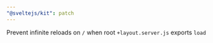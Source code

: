 ```yaml
---
"@sveltejs/kit": patch
---
```


Prevent infinite reloads on `/` when root `+layout.server.js` exports `load`
